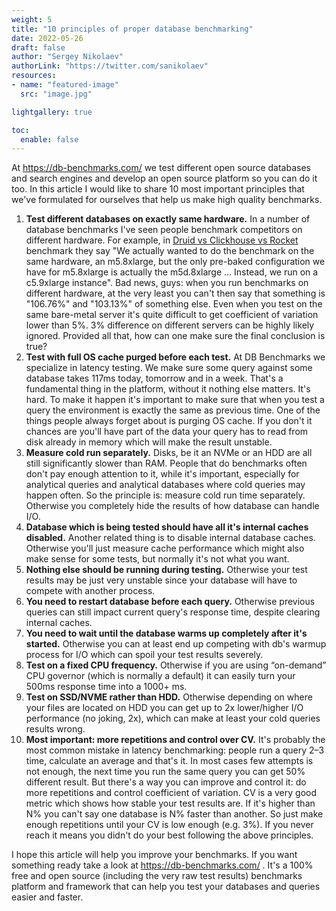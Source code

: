 ```yaml
---
weight: 5
title: "10 principles of proper database benchmarking"
date: 2022-05-26
draft: false
author: "Sergey Nikolaev"
authorLink: "https://twitter.com/sanikolaev"
resources:
- name: "featured-image"
  src: "image.jpg"

lightgallery: true

toc:
  enable: false
---
```


At https://db-benchmarks.com/ we test different open source databases and search engines and develop an open source platform so you can do it too. In this article I would like to share 10 most important principles that we've formulated for ourselves that help us make high quality benchmarks.

<!--more-->

1. **Test different databases on exactly same hardware.** In a number of database benchmarks I've seen people benchmark competitors on different hardware. For example, in [Druid vs Clickhouse vs Rocket](https://imply.io/blog/druid-nails-cost-efficiency-challenge-against-clickhouse-and-rockset/) benchmark they say "We actually wanted to do the benchmark on the same hardware, an m5.8xlarge, but the only pre-baked configuration we have for m5.8xlarge is actually the m5d.8xlarge … Instead, we run on a c5.9xlarge instance". Bad news, guys: when you run benchmarks on different hardware, at the very least you can't then say that something is "106.76%" and "103.13%" of something else. Even when you test on the same bare-metal server it's quite difficult to get coefficient of variation lower than 5%. 3% difference on different servers can be highly likely ignored. Provided all that, how can one make sure the final conclusion is true?
2. **Test with full OS cache purged before each test.** At DB Benchmarks we specialize in latency testing. We make sure some query against some database takes 117ms today, tomorrow and in a week. That's a fundamental thing in the platform, without it nothing else matters. It's hard. To make it happen it's important to make sure that when you test a query the environment is exactly the same as previous time. One of the things people always forget about is purging OS cache. If you don't it chances are you'll have part of the data your query has to read from disk already in memory which will make the result unstable.
3. **Measure cold run separately.** Disks, be it an NVMe or an HDD are all still significantly slower than RAM. People that do benchmarks often don't pay enough attention to it, while it's important, especially for analytical queries and analytical databases where cold queries may happen often. So the principle is: measure cold run time separately. Otherwise you completely hide the results of how database can handle I/O.
4. **Database which is being tested should have all it's internal caches disabled.** Another related thing is to disable internal database caches. Otherwise you'll just measure cache performance which might also make sense for some tests, but normally it's not what you want.
5. **Nothing else should be running during testing.** Otherwise your test results may be just very unstable since your database will have to compete with another process.
6. **You need to restart database before each query.** Otherwise previous queries can still impact current query's response time, despite clearing internal caches.
7. **You need to wait until the database warms up completely after it's started.** Otherwise you can at least end up competing with db's warmup process for I/O which can spoil your test results severely.
8. **Test on a fixed CPU frequency.** Otherwise if you are using “on-demand” CPU governor (which is normally a default) it can easily turn your 500ms response time into a 1000+ ms.
9. **Test on SSD/NVME rather than HDD.** Otherwise depending on where your files are located on HDD you can get up to 2x lower/higher I/O performance (no joking, 2x), which can make at least your cold queries results wrong.
10. **Most important: more repetitions and control over CV.** It's probably the most common mistake in latency benchmarking: people run a query 2–3 time, calculate an average and that's it. In most cases few attempts is not enough, the next time you run the same query you can get 50% different result. But there's a way you can improve and control it: do more repetitions and control coefficient of variation. CV is a very good metric which shows how stable your test results are. If it's higher than N% you can't say one database is N% faster than another. So just make enough repetitions until your CV is low enough (e.g. 3%). If you never reach it means you didn't do your best following the above principles.

I hope this article will help you improve your benchmarks. If you want something ready take a look at https://db-benchmarks.com/ . It's a 100% free and open source (including the very raw test results) benchmarks platform and framework that can help you test your databases and queries easier and faster.
